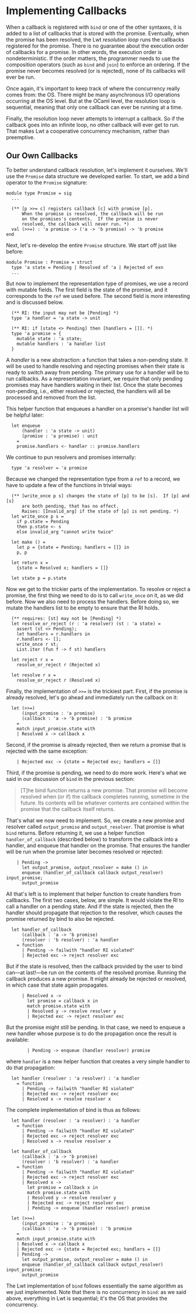 # Implementing Callbacks

When a callback is registered with `bind` or one of the other syntaxes,
it is added to a list of callbacks that is stored with the promise.
Eventually, when the promise has been resolved, the Lwt *resolution
loop* runs the callbacks registered for the promise.  There is no
guarantee about the execution order of callbacks for a promise.  In
other words, the execution order is nondeterministic. If the order
matters, the programmer needs to use the composition operators (such as
`bind` and `join`) to enforce an ordering.  If the promise never becomes
resolved (or is rejected), none of its callbacks will ever be run.

Once again, it's important to keep track of where the concurrency really
comes from: the OS.  There might be many asynchronous I/O operations
occurring at the OS level.  But at the OCaml level, the resolution loop
is sequential, meaning that only one callback can ever be running
at a time.  

Finally, the resolution loop never attempts to interrupt a callback.
So if the callback goes into an infinite loop, no other callback will
ever get to run.  That makes Lwt a cooperative concurrency mechanism,
rather than preemptive.

## Our Own Callbacks

To better understand callback resolution, let's implement it ourselves.
We'll use the `Promise` data structure we developed earlier.
To start, we add a bind operator to the `Promise` signature:

```
module type Promise = sig 
  ...
  
  (** [p >>= c] registers callback [c] with promise [p]. 
      When the promise is resolved, the callback will be run
      on the promises's contents.  If the promise is never
      resolved, the callback will never run. *)
  val (>>=) : 'a promise -> ('a -> 'b promise) -> 'b promise
end
```

Next, let's re-develop the entire `Promise` structure.  We start
off just like before:

```
module Promise : Promise = struct
  type 'a state = Pending | Resolved of 'a | Rejected of exn
  ...
```

But now to implement the representation type of promises, we use
a record with mutable fields.  The first field is the state
of the promise, and it corresponds to the `ref` we used before.
The second field is more interesting and is discussed below.
```
  (** RI: the input may not be [Pending] *)
  type 'a handler = 'a state -> unit

  (** RI: if [state <> Pending] then [handlers = []]. *)
  type 'a promise = {
    mutable state : 'a state;
    mutable handlers : 'a handler list
  }
```
A *handler* is a new abstraction:  a function that takes a non-pending
state.  It will be used to handle resolving and rejecting promises when
their state is ready to switch away from pending.  The primary use for a
handler will be to run callbacks. As a representation invariant, we
require that only pending promises may have handlers waiting in their
list.  Once the state becomes non-pending, i.e., either resolved or
rejected, the handlers will all be processed and removed from the list.

This helper function that enqueues a handler on a promise's handler list
will be helpful later:
```
  let enqueue 
      (handler : 'a state -> unit) 
      (promise : 'a promise) : unit 
    =
    promise.handlers <- handler :: promise.handlers
```

We continue to pun resolvers and promises internally:
```
  type 'a resolver = 'a promise
```

Because we changed the representation type from a `ref` to a record,
we have to update a few of the functions in trivial ways:
```
  (** [write_once p s] changes the state of [p] to be [s].  If [p] and [s]
      are both pending, that has no effect.
      Raises: [Invalid_arg] if the state of [p] is not pending. *)
  let write_once p s = 
    if p.state = Pending
    then p.state <- s
    else invalid_arg "cannot write twice"

  let make () = 
    let p = {state = Pending; handlers = []} in
    p, p

  let return x = 
    {state = Resolved x; handlers = []}

  let state p = p.state
```

Now we get to the trickier parts of the implementation.  To resolve
or reject a promise, the first thing we need to do is to call
`write_once` on it, as we did before.  Now we also need
to process the handlers.  Before doing so, we mutate
the handlers list to be empty to ensure that the RI holds.
```
  (** requires: [st] may not be [Pending] *)
  let resolve_or_reject (r : 'a resolver) (st : 'a state) = 
    assert (st <> Pending);
    let handlers = r.handlers in
    r.handlers <- [];
    write_once r st;
    List.iter (fun f -> f st) handlers

  let reject r x = 
    resolve_or_reject r (Rejected x)

  let resolve r x =  
    resolve_or_reject r (Resolved x)    
```

Finally, the implementation of `>>=` is the trickiest part.
First, if the promise is already resolved, let's go ahead
and immediately run the callback on it:
```
  let (>>=) 
      (input_promise : 'a promise) 
      (callback : 'a -> 'b promise) : 'b promise 
    = 
    match input_promise.state with
    | Resolved x -> callback x
```
Second, if the promise is already rejected, then we return a promise
that is rejected with the same exception:
```
    | Rejected exc -> {state = Rejected exc; handlers = []}
```
Third, if the promise is pending, we need to do more work.
Here's what we said in our discussion of `bind` in the 
previous section:

> [T]he bind function returns a new promise. That promise will become 
resolved when (or if) the callback completes running, sometime in the 
future. Its contents will be whatever contents are contained within 
the promise that the callback itself returns.

That's what we now need to implement.  So,
we create a new promise and resolver called `output_promise` and
`output_resolver`.  That promise is what `bind` returns.  Before
returning it, we use a helper function `handler_of_callback` (described
below) to transform the callback into a handler, and enqueue that
handler on the promise.  That ensures the handler will be run
when the promise later becomes resolved or rejected:
```
    | Pending -> 
      let output_promise, output_resolver = make () in
      enqueue (handler_of_callback callback output_resolver) input_promise;
      output_promise
```

All that's left is to implement that helper function to create handlers
from callbacks.  The first two cases, below, are simple.  It would violate
the RI to call a handler on a pending state.  And if the state is rejected,
then the handler should propagate that rejection to the resolver, which
causes the promise returned by bind to also be rejected.
```
  let handler_of_callback 
      (callback : 'a -> 'b promise) 
      (resolver : 'b resolver) : 'a handler 
    = function
      | Pending -> failwith "handler RI violated"
      | Rejected exc -> reject resolver exc
```
But if the state is resolved, then the callback provided by the user to bind
can&mdash;at last!&mdash;be run on the contents of the resolved promise.
Running the callback produces a new promise.  It might already be
rejected or resolved, in which case that state again propagates.  
```      
      | Resolved x ->
        let promise = callback x in
        match promise.state with
        | Resolved y -> resolve resolver y
        | Rejected exc -> reject resolver exc
```
But the promise might still be pending.  In that case, we need to enqueue
a new handler whose purpose is to do the propagation once the result is
available:
```        
        | Pending -> enqueue (handler resolver) promise
```
where `handler` is a new helper function that creates a very simple handler
to do that propagation:
```
  let handler (resolver : 'a resolver) : 'a handler
    = function
      | Pending -> failwith "handler RI violated"
      | Rejected exc -> reject resolver exc
      | Resolved x -> resolve resolver x
```      

The complete implementation of bind is thus as follows:
```
  let handler (resolver : 'a resolver) : 'a handler
    = function
      | Pending -> failwith "handler RI violated"
      | Rejected exc -> reject resolver exc
      | Resolved x -> resolve resolver x

  let handler_of_callback 
      (callback : 'a -> 'b promise) 
      (resolver : 'b resolver) : 'a handler 
    = function
      | Pending -> failwith "handler RI violated"
      | Rejected exc -> reject resolver exc
      | Resolved x ->
        let promise = callback x in
        match promise.state with
        | Resolved y -> resolve resolver y
        | Rejected exc -> reject resolver exc
        | Pending -> enqueue (handler resolver) promise      

  let (>>=) 
      (input_promise : 'a promise) 
      (callback : 'a -> 'b promise) : 'b promise 
    = 
    match input_promise.state with
    | Resolved x -> callback x
    | Rejected exc -> {state = Rejected exc; handlers = []}
    | Pending -> 
      let output_promise, output_resolver = make () in
      enqueue (handler_of_callback callback output_resolver) input_promise;
      output_promise
```      

The Lwt implementation of `bind` follows essentially the same algorithm as 
we just implemented.  Note that there is no concurrency in `bind`: as
we said above, everything in Lwt is sequential; it's the OS that provides
the concurrency.
